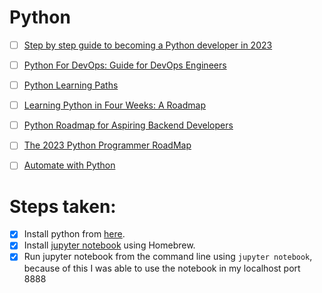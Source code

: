 # Python

- [ ] [Step by step guide to becoming a Python developer in 2023](https://roadmap.sh/python)
- [ ] [Python For DevOps: Guide for DevOps Engineers](https://devopscube.com/python-for-devops/)
- [ ] [Python Learning Paths](https://realpython.com/learning-paths/)
- [ ] [Learning Python in Four Weeks: A Roadmap](https://www.kdnuggets.com/2023/02/learning-python-four-weeks-roadmap.html)
- [ ] [Python Roadmap for Aspiring Backend Developers](https://www.linkedin.com/pulse/python-roadmap-aspiring-backend-developers-elshad-karimov/)
- [ ] [The 2023 Python Programmer RoadMap](https://medium.com/javarevisited/the-2022-python-programmer-roadmap-bafb365071a3)
- [ ] [Automate with Python](https://www.linkedin.com/learning/using-python-for-automation/automate-everything-with-python?u=2080948)


# Steps taken:

- [x] Install python from [here](https://www.python.org/downloads/).
- [x] Install [jupyter notebook](https://jupyter.org/install) using Homebrew.
- [x] Run jupyter notebook from the command line using `jupyter notebook`, because of this I was able to use the notebook in my localhost port 8888

